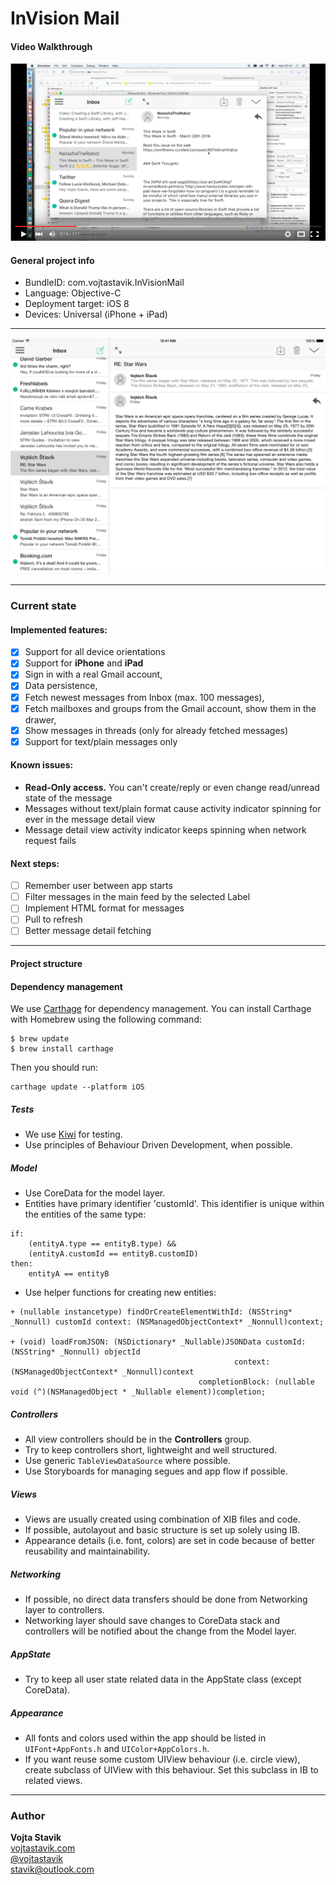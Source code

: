 # InVision Mail

#### Video Walkthrough

[![Video Walkthrough](/walkthrough-screenshot.png)](https://www.youtube.com/watch?v=vOH3ZlKSFKo "Video Walkthrough")


#### General project info
- BundleID: com.vojtastavik.InVisionMail
- Language: Objective-C
- Deployment target: iOS 8
- Devices: Universal (iPhone + iPad)

---

![iPad screenshot](/ipad-screenshot.png)

---

### Current state
#### Implemented features:
- [x] Support for all device orientations
- [x] Support for **iPhone** and **iPad**
- [x] Sign in with a real Gmail account,
- [x] Data persistence,
- [x] Fetch newest messages from Inbox (max. 100 messages),
- [x] Fetch mailboxes and groups from the Gmail account, show them in the drawer,
- [x] Show messages in threads (only for already fetched messages)
- [x] Support for text/plain messages only

#### Known issues:
- **Read-Only access.** You can't create/reply or even change read/unread state of the message
- Messages without text/plain format cause activity indicator spinning for ever in the message detail view
- Message detail view activity indicator keeps spinning when network request fails


#### Next steps:
- [ ] Remember user between app starts
- [ ] Filter messages in the main feed by the selected Label
- [ ] Implement HTML format for messages
- [ ] Pull to refresh
- [ ] Better message detail fetching

---

#### Project structure

#### Dependency management
We use [Carthage](https://github.com/Carthage/Carthage) for dependency management. You can install Carthage with Homebrew using the following command:
```
$ brew update
$ brew install carthage
```
Then you should run:
```
carthage update --platform iOS
```


##### Tests
- We use [Kiwi](https://github.com/kiwi-bdd/Kiwi) for testing.
- Use principles of Behaviour Driven Development, when possible.

##### Model
- Use CoreData for the model layer.
- Entities have primary identifier 'customId'. This identifier is unique within the entities of the same type:
```
if: 
	(entityA.type == entityB.type) && 
	(entityA.customId == entityB.customID) 
then: 
	entityA == entityB
```
- Use helper functions for creating new entities:
```
+ (nullable instancetype) findOrCreateElementWithId: (NSString* _Nonnull) customId context: (NSManagedObjectContext* _Nonnull)context;

+ (void) loadFromJSON: (NSDictionary* _Nullable)JSONData customId:(NSString* _Nonnull) objectId
                                                  context: (NSManagedObjectContext* _Nonnull)context
                                          completionBlock: (nullable void (^)(NSManagedObject * _Nullable element))completion;
```

##### Controllers
- All view controllers should be in the **Controllers** group.
- Try to keep controllers short, lightweight and well structured.
- Use generic ```TableViewDataSource``` where possible.
- Use Storyboards for managing segues and app flow if possible.
 

##### Views
- Views are usually created using combination of XIB files and code. 
- If possible, autolayout and basic structure is set up solely using IB.
- Appearance details (i.e. font, colors) are set in code because of better reusability and maintainability.

##### Networking
- If possible, no direct data transfers should be done from Networking layer to controllers.
- Networking layer should save changes to CoreData stack and controllers will be notified about the change from the Model layer.

##### AppState
- Try to keep all user state related data in the AppState class  (except CoreData).


##### Appearance
- All fonts and colors used within the app should be listed in
```UIFont+AppFonts.h``` and ```UIColor+AppColors.h```.
- If you want reuse some custom UIView behaviour (i.e. circle view), create subclass of UIView with this behaviour. Set this subclass in IB to related views.


---

### Author
**Vojta Stavik** </br>
[vojtastavik.com](http://vojtastavik.com) </br>
[@vojtastavik](https://twitter.com/vojtastavik) </br>
[stavik@outlook.com](mailto:stavik@outlook.com)

